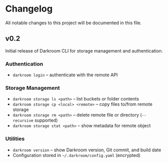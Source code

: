 # Changelog

All notable changes to this project will be documented in this file.


## v0.2

Initial release of Darkroom CLI for storage management and authentication.

### Authentication
- `darkroom login` – authenticate with the remote API

### Storage Management
- `darkroom storage ls <path>` – list buckets or folder contents
- `darkroom storage cp <local> <remote>` – copy files to/from remote storage
- `darkroom storage rm <path>` – delete remote file or directory (`--recursive` supported)
- `darkroom storage stat <path>` – show metadata for remote object

### Utilities
- `darkroom version` – show Darkroom version, Git commit, and build date
- Configuration stored in `~/.darkroom/config.yaml` (encrypted)


